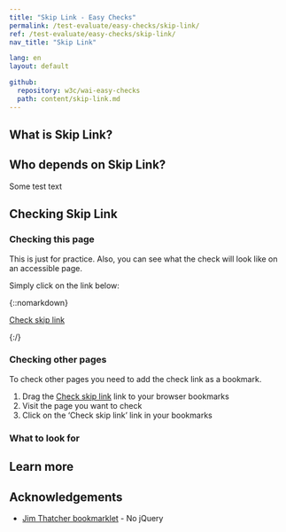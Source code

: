 ```yaml
---
title: "Skip Link - Easy Checks"
permalink: /test-evaluate/easy-checks/skip-link/
ref: /test-evaluate/easy-checks/skip-link/
nav_title: "Skip Link"

lang: en
layout: default

github:
  repository: w3c/wai-easy-checks
  path: content/skip-link.md
---
```


## What is Skip Link?

## Who depends on Skip Link?

Some test text

## Checking Skip Link

### Checking this page

This is just for practice. Also, you can see what the check will look like on an accessible page.

Simply click on the link below:

{::nomarkdown}
<p>
  <a class="button active" href="javascript:void%20function(){(el=document.querySelector(%22%23wai-styles%22))%26%26el.remove(),(el=document.querySelector(%22%23wai-info-box%22))%26%26el.remove(),document.querySelector(%22body%22).insertAdjacentHTML(%22afterbegin%22,%22%3Cstyle%20id='wai-styles'%3E%23wai-info-box{z-index:1000;color:black;font-family:Noto%20Sans,Trebuchet%20MS,Helvetica%20Neue,Arial,sans-serif;border:solid%201px%20%23ddd;background-color:%23fff;box-shadow:0%204px%208px%200%20rgba(0,0,0,0.2),0%206px%2020px%200%20rgba(0,0,0,0.19);}%23wai-info-box%20header{font-weight:700;background-color:%23f2f2f2;color:%23005a6a;padding:8px%2016px;}%23wai-info-box%20header%20a{float:right;text-decoration:none}%23wai-info-box%20div{padding:8px%2016px;}.wai-more-info{position:fixed;bottom:5em;right:5em}.wai-error{position:fixed;width:40%25;top:40%25;left:50%25;transform:translate(-50%25,-50%25)}.skiplink-span{color:black;font-weight:bold;font-size:small;font-family:Noto%20Sans,Trebuchet%20MS,Helvetica%20Neue,Arial,sans-serif;background-color:%23eed009;margin:0%202px;padding:2px;speak:literal-punctuation}%3C/style%3E%22);let%20a=%22%22;const%20b=document.querySelector(%22a[href^='%23']%22);if(b){if(b.offsetWidth||b.offsetHeight||b.getClientRects().length||%22hidden%22==window.getComputedStyle(b).visibility||%22absolute%22==window.getComputedStyle(b).position){let%20a=%22%22;b.style.transition=%22none%22,b.focus();let%20d=getComputedStyle(b);for(var%20c=0;c%3Cd.length;c++)a+=d[c]+%22:%22+d.getPropertyValue(d[c])+%22;%22;b.setAttribute(%22style%22,a)}const%20d=b.getAttribute(%22href%22).substring(1),e=document.querySelector(%22*[id=%22+d+%22]%22);e||(a=%22There%20is%20no%20target%20for%20the%20skip%20link%22),b.style.setProperty(%22outline%22,%22%23eed009%202px%20dashed%22),e.style.setProperty(%22border%22,%22%23eed009%202px%20dashed%22),b.insertAdjacentHTML(%22beforebegin%22,%22%3Cspan%20class=\%22skiplink-span\%22%3ESkip%20link%20connects%20to%20id=\%22%22+d+%22\%22%3C/span%3E%22),e.insertAdjacentHTML(%22afterbegin%22,%22%3Cspan%20class=\%22skiplink-span\%22%3ESkip%20link%20connects%20here%3C/span%3E%22)}else%20a=%22Unable%20to%20find%20any%20in%20page%20links%22;a%26%26document.querySelector(%22body%22).insertAdjacentHTML(%22afterbegin%22,%22%3Caside%20id=\%22wai-info-box\%22%20tabindex=\%22-1\%22%20class=\%22wai-error\%22%3E%3Cheader%3EMissing%20skip%20link%3F%3Ca%20href=\%22javascript:document.querySelector('%23skiplink-check-message').remove();\%22%20aria-label=\%22dismiss\%22%3EX%3C/a%3E%3C/header%3E%3Cdiv%3E%22+a+%22%3C/div%3E%3C/aside%3E%22),document.querySelector(%22body%22).insertAdjacentHTML(%22beforeend%22,%22%3Caside%20id=\%22wai-info-box\%22%20class=\%22wai-more-info\%22%3E%3Cheader%3EFind%20out%20more%3C/header%3E%3Cdiv%3E%3Ca%20href=\%22https://w3.org/wai/easy-checks/skip-link/\%22%3EChecking%20Skip%20Links%3C/a%3E%3C/div%3E%3C/aside%3E%22)}();">Check skip link</a>
</p>
{:/}

### Checking other pages

To check other pages you need to add the check link as a bookmark.

1. Drag the <a class="button active" href="javascript:void%20function(){(el=document.querySelector(%22%23wai-styles%22))%26%26el.remove(),(el=document.querySelector(%22%23wai-info-box%22))%26%26el.remove(),document.querySelector(%22body%22).insertAdjacentHTML(%22afterbegin%22,%22%3Cstyle%20id='wai-styles'%3E%23wai-info-box{z-index:1000;color:black;font-family:Noto%20Sans,Trebuchet%20MS,Helvetica%20Neue,Arial,sans-serif;border:solid%201px%20%23ddd;background-color:%23fff;box-shadow:0%204px%208px%200%20rgba(0,0,0,0.2),0%206px%2020px%200%20rgba(0,0,0,0.19);}%23wai-info-box%20header{font-weight:700;background-color:%23f2f2f2;color:%23005a6a;padding:8px%2016px;}%23wai-info-box%20header%20a{float:right;text-decoration:none}%23wai-info-box%20div{padding:8px%2016px;}.wai-more-info{position:fixed;bottom:5em;right:5em}.wai-error{position:fixed;width:40%25;top:40%25;left:50%25;transform:translate(-50%25,-50%25)}.skiplink-span{color:black;font-weight:bold;font-size:small;font-family:Noto%20Sans,Trebuchet%20MS,Helvetica%20Neue,Arial,sans-serif;background-color:%23eed009;margin:0%202px;padding:2px;speak:literal-punctuation}%3C/style%3E%22);let%20a=%22%22;const%20b=document.querySelector(%22a[href^='%23']%22);if(b){if(b.offsetWidth||b.offsetHeight||b.getClientRects().length||%22hidden%22==window.getComputedStyle(b).visibility||%22absolute%22==window.getComputedStyle(b).position){let%20a=%22%22;b.style.transition=%22none%22,b.focus();let%20d=getComputedStyle(b);for(var%20c=0;c%3Cd.length;c++)a+=d[c]+%22:%22+d.getPropertyValue(d[c])+%22;%22;b.setAttribute(%22style%22,a)}const%20d=b.getAttribute(%22href%22).substring(1),e=document.querySelector(%22*[id=%22+d+%22]%22);e||(a=%22There%20is%20no%20target%20for%20the%20skip%20link%22),b.style.setProperty(%22outline%22,%22%23eed009%202px%20dashed%22),e.style.setProperty(%22border%22,%22%23eed009%202px%20dashed%22),b.insertAdjacentHTML(%22beforebegin%22,%22%3Cspan%20class=\%22skiplink-span\%22%3ESkip%20link%20connects%20to%20id=\%22%22+d+%22\%22%3C/span%3E%22),e.insertAdjacentHTML(%22afterbegin%22,%22%3Cspan%20class=\%22skiplink-span\%22%3ESkip%20link%20connects%20here%3C/span%3E%22)}else%20a=%22Unable%20to%20find%20any%20in%20page%20links%22;a%26%26document.querySelector(%22body%22).insertAdjacentHTML(%22afterbegin%22,%22%3Caside%20id=\%22wai-info-box\%22%20tabindex=\%22-1\%22%20class=\%22wai-error\%22%3E%3Cheader%3EMissing%20skip%20link%3F%3Ca%20href=\%22javascript:document.querySelector('%23skiplink-check-message').remove();\%22%20aria-label=\%22dismiss\%22%3EX%3C/a%3E%3C/header%3E%3Cdiv%3E%22+a+%22%3C/div%3E%3C/aside%3E%22),document.querySelector(%22body%22).insertAdjacentHTML(%22beforeend%22,%22%3Caside%20id=\%22wai-info-box\%22%20class=\%22wai-more-info\%22%3E%3Cheader%3EFind%20out%20more%3C/header%3E%3Cdiv%3E%3Ca%20href=\%22https://w3.org/wai/easy-checks/skip-link/\%22%3EChecking%20Skip%20Links%3C/a%3E%3C/div%3E%3C/aside%3E%22)}();">Check skip link</a> link to your browser bookmarks
2. Visit the page you want to check
3. Click on the ‘Check skip link’ link in your bookmarks

### What to look for


## Learn more

## Acknowledgements

* [Jim Thatcher bookmarklet](https://jimthatcher.com/favelets/) - No jQuery